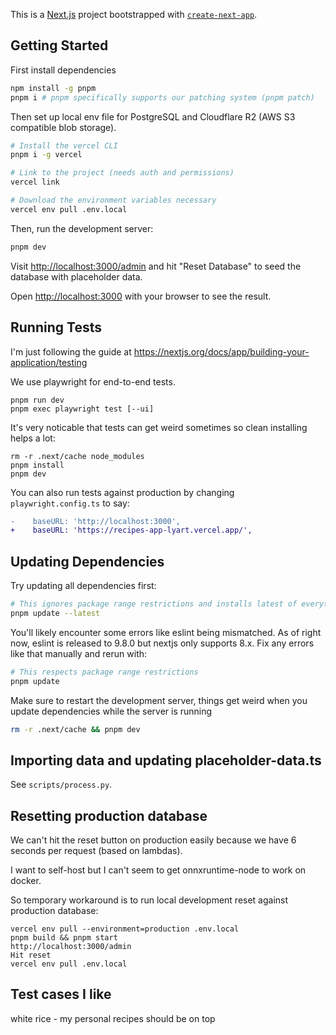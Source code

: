 This is a [Next.js](https://nextjs.org/) project bootstrapped with [`create-next-app`](https://github.com/vercel/next.js/tree/canary/packages/create-next-app).

## Getting Started

First install dependencies

```bash
npm install -g pnpm
pnpm i # pnpm specifically supports our patching system (pnpm patch)
```

Then set up local env file for PostgreSQL and Cloudflare R2 (AWS S3 compatible blob storage).

```bash
# Install the vercel CLI
pnpm i -g vercel

# Link to the project (needs auth and permissions)
vercel link

# Download the environment variables necessary
vercel env pull .env.local
```

Then, run the development server:

```bash
pnpm dev
```

Visit [http://localhost:3000/admin](http://localhost:3000/admin) and hit "Reset Database" to seed the database with placeholder data.

Open [http://localhost:3000](http://localhost:3000) with your browser to see the result.

## Running Tests

I'm just following the guide at https://nextjs.org/docs/app/building-your-application/testing

We use playwright for end-to-end tests.

```
pnpm run dev
pnpm exec playwright test [--ui]
```

It's very noticable that tests can get weird sometimes so clean installing helps a lot:

```
rm -r .next/cache node_modules
pnpm install
pnpm dev
```

You can also run tests against production by changing `playwright.config.ts` to say:
```diff
-    baseURL: 'http://localhost:3000',
+    baseURL: 'https://recipes-app-lyart.vercel.app/',
```

## Updating Dependencies

Try updating all dependencies first:

```bash
# This ignores package range restrictions and installs latest of everything
pnpm update --latest
```

You'll likely encounter some errors like eslint being mismatched.  As of right now, eslint is released to 9.8.0 but nextjs only supports 8.x.  Fix any errors like that manually and rerun with:

```bash
# This respects package range restrictions
pnpm update
```

Make sure to restart the development server, things get weird when you update dependencies while the server is running
```bash
rm -r .next/cache && pnpm dev
```

## Importing data and updating placeholder-data.ts

See `scripts/process.py`.

## Resetting production database

We can't hit the reset button on production easily because we have 6 seconds per request (based on lambdas).

I want to self-host but I can't seem to get onnxruntime-node to work on docker.

So temporary workaround is to run local development reset against production database:

```
vercel env pull --environment=production .env.local
pnpm build && pnpm start
http://localhost:3000/admin
Hit reset
vercel env pull .env.local
```

## Test cases I like

white rice - my personal recipes should be on top
